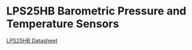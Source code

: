 # LPS25HB Barometric Pressure and Temperature Sensors
[LPS25HB Datasheet](https://www.pololu.com/file/0J1466/LPS25HB.pdf)
